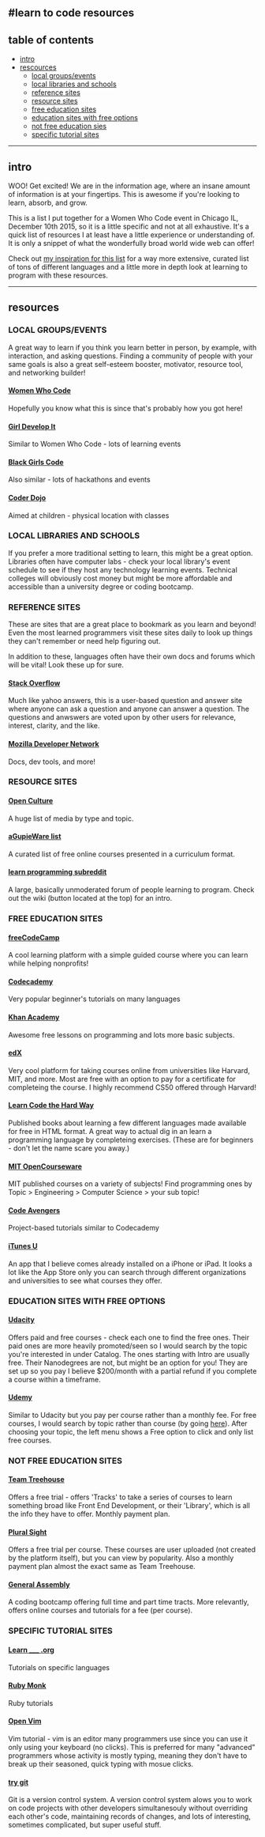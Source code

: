 #learn to code resources
------------
## table of contents

- [intro](#intro)
- [rescources](#resources)
  - [local groups/events](#local-groupsevents)
  - [local libraries and schools](#local-libraries-and-schools)
  - [reference sites](#reference-sites)
  - [resource sites](#resource-sites)
  - [free education sites](#free-education-sites)
  - [education sites with free options](#education-sites-with-free-options)
  - [not free education sies](#not-free-education-sites)
  - [specific tutorial sites](#specific-tutorial-sites)

------------
## intro

WOO! Get excited! We are in the information age, where an insane amount of information is at your fingertips. This is awesome if you're looking to learn, absorb, and grow.

This is a list I put together for a Women Who Code event in Chicago IL, December 10th 2015, so it is a little specific and not at all exhaustive. It's a quick list of resources I at least have a little experience or understanding of. It is only a snippet of what the wonderfully broad world wide web can offer!

Check out [my inspiration for this list](https://github.com/Michael0x2a/curated-programming-resources) for a way more extensive, curated list of tons of different languages and a little more in depth look at learning to program with these resources.

------------
## resources

### LOCAL GROUPS/EVENTS
  A great way to learn if you think you learn better in person, by example, with interaction, and asking questions. Finding a community of people with your same goals is also a great self-esteem booster, motivator, resource tool, and networking builder!
  
#### [Women Who Code](https://www.womenwhocode.com/)
  
  Hopefully you know what this is since that's probably how you got here!

#### [Girl Develop It](https://www.girldevelopit.com/)

  Similar to Women Who Code - lots of learning events
  
#### [Black Girls Code](http://www.blackgirlscode.com/)

  Also similar - lots of hackathons and events

#### [Coder Dojo](https://coderdojo.com/)

  Aimed at children - physical location with classes
  
### LOCAL LIBRARIES AND SCHOOLS
  If you prefer a more traditional setting to learn, this might be a great option. Libraries often have computer labs - check your local library's event schedule to see if they host any technology learning events. Technical colleges will obviously cost money but might be more affordable and accessible than a university degree or coding bootcamp.
  
### REFERENCE SITES
  These are sites that are a great place to bookmark as you learn and beyond! Even the most learned programmers visit these sites daily to look up things they can't remember or need help figuring out.
  
  In addition to these, languages often have their own docs and forums which will be vital! Look these up for sure.
  
#### [Stack Overflow](http://stackoverflow.com/)

  Much like yahoo answers, this is a user-based question and answer site where anyone can ask a question and anyone can answer a question. The questions and anwswers are voted upon by other users for relevance, interest, clarity, and the like.
  
#### [Mozilla Developer Network](https://developer.mozilla.org/en-US/)

  Docs, dev tools, and more!
  
### RESOURCE SITES

#### [Open Culture](http://www.openculture.com/)

  A huge list of media by type and topic.

#### [aGupieWare list](http://blog.agupieware.com/2014/05/online-learning-bachelors-level.html)

  A curated list of free online courses presented in a curriculum format.

#### [learn programming subreddit](https://www.reddit.com/r/learnprogramming)

  A large, basically unmoderated forum of people learning to program. Check out the wiki (button located at the top) for an intro.
  
### FREE EDUCATION SITES

#### [freeCodeCamp](http://www.freecodecamp.com/)

  A cool learning platform with a simple guided course where you can learn while helping nonprofits!
  
#### [Codecademy](https://www.codecademy.com/)

  Very popular beginner's tutorials on many languages

#### [Khan Academy](https://www.khanacademy.org/)

  Awesome free lessons on programming and lots more basic subjects.

#### [edX](https://www.edx.org/)

  Very cool platform for taking courses online from universities like Harvard, MIT, and more. Most are free with an option to pay for a certificate for completeing the course. I highly recommend CS50 offered through Harvard!

#### [Learn Code the Hard Way](http://learncodethehardway.org/)

  Published books about learning a few different languages made available for free in HTML format. A great way to actual dig in an learn a programming language by completeing exercises. (These are for beginners - don't let the name scare you away.)

#### [MIT OpenCourseware](http://ocw.mit.edu/index.htm)

  MIT published courses on a variety of subjects! Find programming ones by Topic > Engineering > Computer Science > your sub topic!

#### [Code Avengers](https://www.codeavengers.com/)

  Project-based tutorials similar to Codecademy

#### [iTunes U](https://appsto.re/us/LgcoD.i)

  An app that I believe comes already installed on a iPhone or iPad. It looks a lot like the App Store only you can search through different organizations and universities to see what courses they offer.

### EDUCATION SITES WITH FREE OPTIONS

#### [Udacity](https://www.udacity.com/)

  Offers paid and free courses - check each one to find the free ones. Their paid ones are more heavily promoted/seen so I would search by the topic you're interested in under Catalog. The ones starting with Intro are usually free. Their Nanodegrees are not, but might be an option for you! They are set up so you pay I believe $200/month with a partial refund if you complete a course within a timeframe.

#### [Udemy](https://www.udemy.com/)

  Similar to Udacity but you pay per course rather than a monthly fee. For free courses, I would search by topic rather than course (by going [here](https://www.udemy.com/topics/)). After choosing your topic, the left menu shows a Free option to click and only list free courses.

### NOT FREE EDUCATION SITES

#### [Team Treehouse](https://teamtreehouse.com/)

  Offers a free trial - offers 'Tracks' to take a series of courses to learn something broad like Front End Development, or their 'Library', which is all the info they have to offer. Monthly payment plan.

#### [Plural Sight](https://www.pluralsight.com/)

  Offers a free trial per course. These courses are user uploaded (not created by the platform itself), but you can view by popularity. Also a monthly payment plan almost the exact same as Team Treehouse.

#### [General Assembly](https://generalassemb.ly/)

  A coding bootcamp offering full time and part time tracts. More relevantly, offers online courses and tutorials for a fee (per course).

### SPECIFIC TUTORIAL SITES

#### [Learn ___ .org](http://learn-c.org/about)

  Tutorials on specific languages

#### [Ruby Monk](https://rubymonk.com/)

  Ruby tutorials

#### [Open Vim](http://www.openvim.com/)

  Vim tutorial - vim is an editor many programmers use since you can use it only using your keyboard (no clicks). This is preferred for many "advanced" programmers whose activity is mostly typing, meaning they don't have to break up their seasoned, quick typing with mosue clicks.

#### [try git](https://try.github.io/levels/1/challenges/1)

  Git is a version control system. A version control system alows you to work on code projects with other developers simultanesouly without overriding each other's code, maintaining records of changes, and lots of interesting, sometimes complicated, but super useful stuff.
